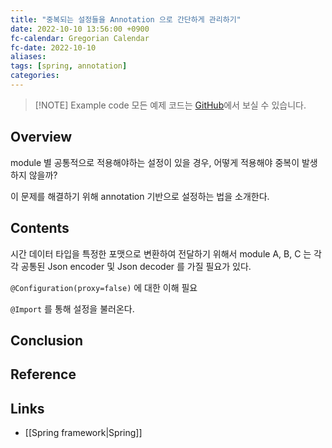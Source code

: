 ```yaml
---
title: "중복되는 설정들을 Annotation 으로 간단하게 관리하기"
date: 2022-10-10 13:56:00 +0900
fc-calendar: Gregorian Calendar
fc-date: 2022-10-10
aliases: 
tags: [spring, annotation]
categories: 
---
```

 > [!NOTE] Example code
> 모든 예제 코드는 [GitHub](https://github.com/songkg7/java-practice)에서 보실 수 있습니다. 

## Overview

module 별 공통적으로 적용해야하는 설정이 있을 경우, 어떻게 적용해야 중복이 발생하지 않을까?

이 문제를 해결하기 위해 annotation 기반으로 설정하는 법을 소개한다.

## Contents

시간 데이터 타입을 특정한 포맷으로 변환하여 전달하기 위해서 module A, B, C 는 각각 공통된 Json encoder 및 Json decoder 를 가질 필요가 있다.

`@Configuration(proxy=false)` 에 대한 이해 필요

`@Import` 를 통해 설정을 불러온다.

## Conclusion

## Reference

## Links

- [[Spring framework|Spring]]
